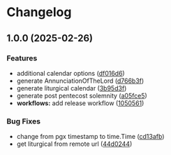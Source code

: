 # Changelog

## 1.0.0 (2025-02-26)


### Features

* additional calendar options ([df016d6](https://github.com/v-bible/go-sdk/commit/df016d6cd9fc53b911cd4b2f1f2a7163a37fb6ae))
* generate AnnunciationOfTheLord ([d766b3f](https://github.com/v-bible/go-sdk/commit/d766b3f48cee3d720f016bcc32459b93ab049a4b))
* generate liturgical calendar ([3b95d3f](https://github.com/v-bible/go-sdk/commit/3b95d3fff0c42b873c6d50998b208ae7d96a0871))
* generate post pentecost solemnity ([a05fce5](https://github.com/v-bible/go-sdk/commit/a05fce55a2e68d1e8abc27e959c1d406d3f850c6))
* **workflows:** add release workflow ([1050561](https://github.com/v-bible/go-sdk/commit/105056103fa91839e71707bdcaa75d18b28c4b88))


### Bug Fixes

* change from pgx timestamp to time.Time ([cd13afb](https://github.com/v-bible/go-sdk/commit/cd13afb5d9469115c21e70cd473fbbb940b08cf4))
* get liturgical from remote url ([44d0244](https://github.com/v-bible/go-sdk/commit/44d02449b7153509f136e2252156eede7e0d8aaf))
